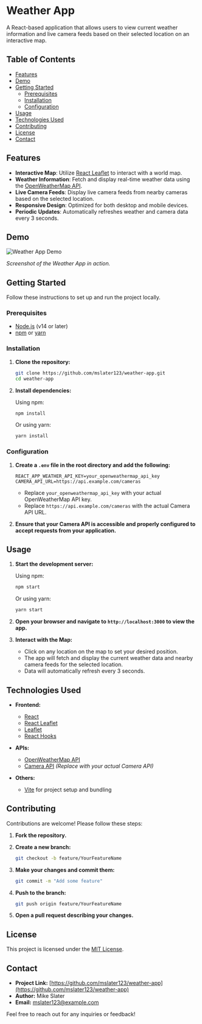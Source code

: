 # Weather App

A React-based application that allows users to view current weather information and live camera feeds based on their selected location on an interactive map.

## Table of Contents

- [Features](#features)
- [Demo](#demo)
- [Getting Started](#getting-started)
  - [Prerequisites](#prerequisites)
  - [Installation](#installation)
  - [Configuration](#configuration)
- [Usage](#usage)
- [Technologies Used](#technologies-used)
- [Contributing](#contributing)
- [License](#license)
- [Contact](#contact)

## Features

- **Interactive Map**: Utilize [React Leaflet](https://react-leaflet.js.org/) to interact with a world map.
- **Weather Information**: Fetch and display real-time weather data using the [OpenWeatherMap API](https://openweathermap.org/api).
- **Live Camera Feeds**: Display live camera feeds from nearby cameras based on the selected location.
- **Responsive Design**: Optimized for both desktop and mobile devices.
- **Periodic Updates**: Automatically refreshes weather and camera data every 3 seconds.

## Demo

![Weather App Demo](./demo/demo.gif)

*Screenshot of the Weather App in action.*

## Getting Started

Follow these instructions to set up and run the project locally.

### Prerequisites

- [Node.js](https://nodejs.org/) (v14 or later)
- [npm](https://www.npmjs.com/) or [yarn](https://yarnpkg.com/)

### Installation

1. **Clone the repository:**

   ```bash
   git clone https://github.com/mslater123/weather-app.git
   cd weather-app
   ```

2. **Install dependencies:**

   Using npm:

   ```bash
   npm install
   ```

   Or using yarn:

   ```bash
   yarn install
   ```

### Configuration

1. **Create a `.env` file in the root directory and add the following:**

   ```env
   REACT_APP_WEATHER_API_KEY=your_openweathermap_api_key
   CAMERA_API_URL=https://api.example.com/cameras
   ```

   - Replace `your_openweathermap_api_key` with your actual OpenWeatherMap API key.
   - Replace `https://api.example.com/cameras` with the actual Camera API URL.

2. **Ensure that your Camera API is accessible and properly configured to accept requests from your application.**

## Usage

1. **Start the development server:**

   Using npm:

   ```bash
   npm start
   ```

   Or using yarn:

   ```bash
   yarn start
   ```

2. **Open your browser and navigate to `http://localhost:3000` to view the app.**

3. **Interact with the Map:**

   - Click on any location on the map to set your desired position.
   - The app will fetch and display the current weather data and nearby camera feeds for the selected location.
   - Data will automatically refresh every 3 seconds.

## Technologies Used

- **Frontend:**
  - [React](https://reactjs.org/)
  - [React Leaflet](https://react-leaflet.js.org/)
  - [Leaflet](https://leafletjs.com/)
  - [React Hooks](https://reactjs.org/docs/hooks-intro.html)

- **APIs:**
  - [OpenWeatherMap API](https://openweathermap.org/api)
  - [Camera API](https://api.example.com/cameras) *(Replace with your actual Camera API)*

- **Others:**
  - [Vite](https://vitejs.dev/) for project setup and bundling

## Contributing

Contributions are welcome! Please follow these steps:

1. **Fork the repository.**
2. **Create a new branch:**

   ```bash
   git checkout -b feature/YourFeatureName
   ```

3. **Make your changes and commit them:**

   ```bash
   git commit -m "Add some feature"
   ```

4. **Push to the branch:**

   ```bash
   git push origin feature/YourFeatureName
   ```

5. **Open a pull request describing your changes.**

## License

This project is licensed under the [MIT License](LICENSE).

## Contact

- **Project Link:** [https://github.com/mslater123/weather-app](https://github.com/mslater123/weather-app)
- **Author:** Mike Slater
- **Email:** [mslater123@example.com](mailto:mslater123@example.com)

Feel free to reach out for any inquiries or feedback!
